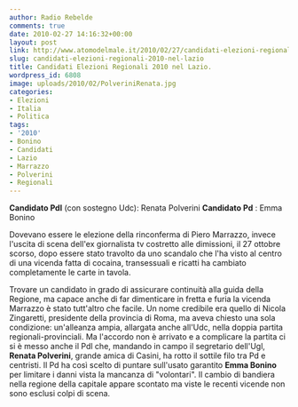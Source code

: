 ```yaml
---
author: Radio Rebelde
comments: true
date: 2010-02-27 14:16:32+00:00
layout: post
link: http://www.atomodelmale.it/2010/02/27/candidati-elezioni-regionali-2010-nel-lazio/
slug: candidati-elezioni-regionali-2010-nel-lazio
title: Candidati Elezioni Regionali 2010 nel Lazio.
wordpress_id: 6808
image: uploads/2010/02/PolveriniRenata.jpg
categories:
- Elezioni
- Italia
- Politica
tags:
- '2010'
- Bonino
- Candidati
- Lazio
- Marrazzo
- Polverini
- Regionali
---
```


**Candidato Pdl** (con sostegno Udc): Renata Polverini
**Candidato Pd** : Emma Bonino

Dovevano essere le elezione della rinconferma di Piero Marrazzo, invece l'uscita di scena dell'ex giornalista tv costretto alle dimissioni, il 27 ottobre scorso, dopo essere stato travolto da uno scandalo che l'ha visto al centro di una vicenda fatta di cocaina, transessuali e ricatti ha cambiato completamente le carte in tavola.

Trovare un candidato in grado di assicurare continuità alla guida della Regione, ma capace anche di far dimenticare in fretta e furia la vicenda Marrazzo è stato tutt'altro che facile.
Un nome credibile era quello di Nicola Zingaretti, presidente della provincia di Roma, ma aveva chiesto una sola condizione: un'alleanza ampia, allargata anche all'Udc, nella doppia partita regionali-provinciali. Ma l'accordo non è arrivato e a complicare la partita ci si è messo anche il Pdl che, mandando in campo il segretario dell'Ugl, **Renata Polverini**, grande amica di Casini, ha rotto il sottile filo tra Pd e centristi.
Il Pd ha così scelto di puntare sull'usato garantito **Emma Bonino** per limitare i danni vista la mancanza di "volontari". Il cambio di bandiera nella regione della capitale appare scontato ma viste le recenti vicende non sono esclusi colpi di scena.
